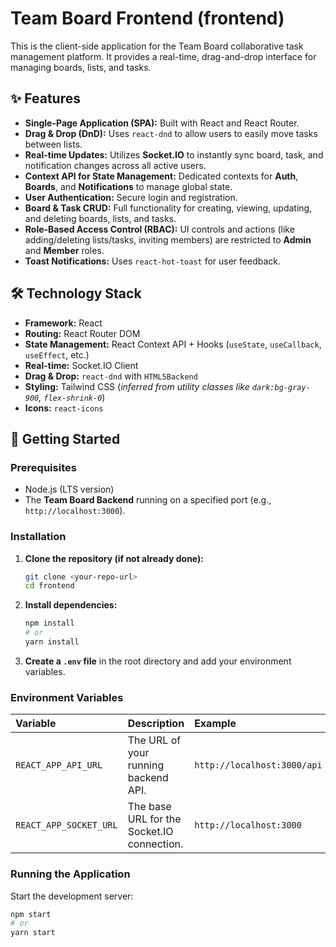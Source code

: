 # Team Board Frontend (frontend)

This is the client-side application for the Team Board collaborative task management platform. It provides a real-time, drag-and-drop interface for managing boards, lists, and tasks.

## ✨ Features

* **Single-Page Application (SPA):** Built with React and React Router.
* **Drag & Drop (DnD):** Uses `react-dnd` to allow users to easily move tasks between lists.
* **Real-time Updates:** Utilizes **Socket.IO** to instantly sync board, task, and notification changes across all active users.
* **Context API for State Management:** Dedicated contexts for **Auth**, **Boards**, and **Notifications** to manage global state.
* **User Authentication:** Secure login and registration.
* **Board & Task CRUD:** Full functionality for creating, viewing, updating, and deleting boards, lists, and tasks.
* **Role-Based Access Control (RBAC):** UI controls and actions (like adding/deleting lists/tasks, inviting members) are restricted to **Admin** and **Member** roles.
* **Toast Notifications:** Uses `react-hot-toast` for user feedback.

## 🛠️ Technology Stack

* **Framework:** React
* **Routing:** React Router DOM
* **State Management:** React Context API + Hooks (`useState`, `useCallback`, `useEffect`, etc.)
* **Real-time:** Socket.IO Client
* **Drag & Drop:** `react-dnd` with `HTML5Backend`
* **Styling:** Tailwind CSS (*inferred from utility classes like `dark:bg-gray-900`, `flex-shrink-0`*)
* **Icons:** `react-icons`

## 🚀 Getting Started

### Prerequisites

* Node.js (LTS version)
* The **Team Board Backend** running on a specified port (e.g., `http://localhost:3000`).

### Installation

1.  **Clone the repository (if not already done):**
    ```bash
    git clone <your-repo-url>
    cd frontend
    ```

2.  **Install dependencies:**
    ```bash
    npm install
    # or
    yarn install
    ```

3.  **Create a `.env` file** in the root directory and add your environment variables.

### Environment Variables

| Variable | Description | Example |
| :--- | :--- | :--- |
| `REACT_APP_API_URL` | The URL of your running backend API. | `http://localhost:3000/api` |
| `REACT_APP_SOCKET_URL` | The base URL for the Socket.IO connection. | `http://localhost:3000` |

### Running the Application

Start the development server:

```bash
npm start
# or
yarn start